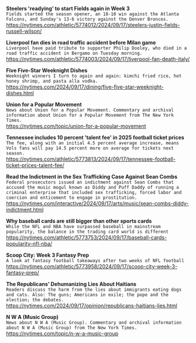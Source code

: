 **Steelers 'readying' to start Fields again in Week 3**\
`Fields started the season opener, an 18-10 win against the Atlanta Falcons, and Sunday's 13-6 victory against the Denver Broncos.`\
https://nytimes.com/athletic/5774012/2024/09/17/steelers-justin-fields-russell-wilson/

**Liverpool fan dies in road traffic accident before Milan game**\
`Liverpool have paid tribute to supporter Philip Dooley, who died in a road traffic accident in Bergamo on Tuesday morning.`\
https://nytimes.com/athletic/5774003/2024/09/17/liverpool-fan-death-italy/

**Five Five-Star Weeknight Dishes**\
`Weeknight winners I turn to again and again: kimchi fried rice, hot honey shrimp, and pasta alla vodka.`\
https://nytimes.com/2024/09/17/dining/five-five-star-weeknight-dishes.html

**Union for a Popular Movement**\
`News about Union for a Popular Movement. Commentary and archival information about Union for a Popular Movement from The New York Times.`\
https://nytimes.com/topic/union-for-a-popular-movement

**Tennessee includes 10 percent 'talent fee' in 2025 football ticket prices**\
`The fee, along with an initial 4.5 percent average increase, means Vols fans will pay 14.5 percent more on average for tickets next season.`\
https://nytimes.com/athletic/5773813/2024/09/17/tennessee-football-ticket-prices-talent-fee/

**Read the Indictment in the Sex Trafficking Case Against Sean Combs**\
`Federal prosecutors issued an indictment against Sean Combs that accused the music mogul known as Diddy and Puff Daddy of running a criminal enterprise that included sex trafficking, forced labor and coercion and enticement to engage in prostitution.`\
https://nytimes.com/interactive/2024/09/17/arts/music/sean-combs-diddy-indictment.html

**Why baseball cards are still bigger than other sports cards**\
`While the NFL and NBA have surpassed baseball in mainstream popularity, the balance in the trading card world is different `\
https://nytimes.com/athletic/5773753/2024/09/17/baseball-cards-popularity-nfl-nba/

**Scoop City: Week 3 Fantasy Prep**\
`A look at fantasy football takeaways after two weeks of NFL football`\
https://nytimes.com/athletic/5773958/2024/09/17/scoop-city-week-3-fantasy-prep/

**The Republicans’ Dehumanizing Lies About Haitians**\
`Readers discuss the harm from the lies about immigrants eating dogs and cats. Also: The guns; Americans in exile; the pope and the election; the debates.`\
https://nytimes.com/2024/09/17/opinion/republicans-haitians-lies.html

**N W A (Music Group)**\
`News about N W A (Music Group). Commentary and archival information about N W A (Music Group) from The New York Times.`\
https://nytimes.com/topic/n-w-a-music-group


